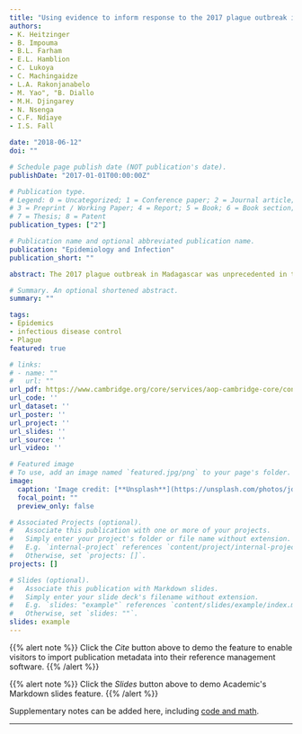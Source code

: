 ```yaml
---
title: "Using evidence to inform response to the 2017 plague outbreak in Madagascar: a view from the WHO African Regional Office"
authors:
- K. Heitzinger
- B. Impouma
- B.L. Farham
- E.L. Hamblion
- C. Lukoya
- C. Machingaidze
- L.A. Rakonjanabelo
- M. Yao", "B. Diallo
- M.H. Djingarey
- N. Nsenga
- C.F. Ndiaye
- I.S. Fall

date: "2018-06-12"
doi: ""

# Schedule page publish date (NOT publication's date).
publishDate: "2017-01-01T00:00:00Z"

# Publication type.
# Legend: 0 = Uncategorized; 1 = Conference paper; 2 = Journal article;
# 3 = Preprint / Working Paper; 4 = Report; 5 = Book; 6 = Book section;
# 7 = Thesis; 8 = Patent
publication_types: ["2"]

# Publication name and optional abbreviated publication name.
publication: "Epidemiology and Infection"
publication_short: ""

abstract: The 2017 plague outbreak in Madagascar was unprecedented in the African region, resulting in 2417 cases (498 confirmed, 793 probable and 1126 suspected) and 209 deaths by the end of the acute urban pneumonic phase of the outbreak. The Health Emergencies Programme of the WHO Regional Office for Africa together with the WHO Country Office and WHO Headquarters assisted the Ministry of Public Health of Madagascar in the rapid implementation of plague prevention and control measures while collecting and analysing quantitative and qualitative data to inform immediate interventions. We document the key findings of the evidence available to date and actions taken as a result. Based on the four goals of operational research - effective dissemination of results, peer-reviewed publication, changes to policy and practice and improvements in programme performance and health - we evaluate the use of evidence to inform response to the outbreak and describe lessons learned for future outbreak responses in the WHO African region. This article may not be reprinted or reused in any way in order to promote any commercial products or services.

# Summary. An optional shortened abstract.
summary: ""

tags:
- Epidemics
- infectious disease control
- Plague
featured: true

# links:
# - name: ""
#   url: ""
url_pdf: https://www.cambridge.org/core/services/aop-cambridge-core/content/view/A10E864926C053916E62BBE64F079294/S0950268818001875a.pdf/using_evidence_to_inform_response_to_the_2017_plague_outbreak_in_madagascar_a_view_from_the_who_african_regional_office.pdf
url_code: ''
url_dataset: ''
url_poster: ''
url_project: ''
url_slides: ''
url_source: ''
url_video: ''

# Featured image
# To use, add an image named `featured.jpg/png` to your page's folder. 
image:
  caption: 'Image credit: [**Unsplash**](https://unsplash.com/photos/jdD8gXaTZsc)'
  focal_point: ""
  preview_only: false

# Associated Projects (optional).
#   Associate this publication with one or more of your projects.
#   Simply enter your project's folder or file name without extension.
#   E.g. `internal-project` references `content/project/internal-project/index.md`.
#   Otherwise, set `projects: []`.
projects: []

# Slides (optional).
#   Associate this publication with Markdown slides.
#   Simply enter your slide deck's filename without extension.
#   E.g. `slides: "example"` references `content/slides/example/index.md`.
#   Otherwise, set `slides: ""`.
slides: example
---
```


{{% alert note %}}
Click the *Cite* button above to demo the feature to enable visitors to import publication metadata into their reference management software.
{{% /alert %}}

{{% alert note %}}
Click the *Slides* button above to demo Academic's Markdown slides feature.
{{% /alert %}}

Supplementary notes can be added here, including [code and math](https://sourcethemes.com/academic/docs/writing-markdown-latex/).

---
